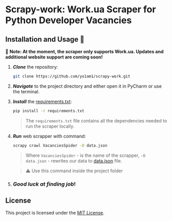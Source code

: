 # Scrapy-work: Work.ua Scraper for Python Developer Vacancies

## Installation and Usage 🧠
🥐 **Note: At the moment, the scraper only supports Work.ua. Updates and additional website support are coming soon!**


1. **_Clone_** the repository:
    ```bash
    git clone https://github.com/yo1am1/scrapy-work.git
    ```

2. **_Navigate_** to the project directory and either open it in PyCharm or use the terminal.

3. **_Install_** the [requirements.txt](requirements.txt):
    ```bash
    pip install -r requirements.txt
    ```
    > The `requirements.txt` file contains all the dependencies needed to run the scraper locally.
    
4. **_Run_** web scrapper with command:
    ```bash
    scrapy crawl VacanciesSpider -O data.json
    ```
    > Where `VacanciesSpider` - is the name of the scrapper, `-O data.json` - rewrites our data to [data.json](/workua/data.json) file.
    
    > ⚠️ Use this command inside the project folder

5. ### _Good luck at finding job_!

## License
This project is licensed under the [MIT License](LICENSE).
